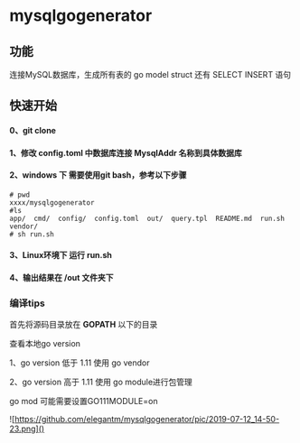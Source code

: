 # mysqlgogenerator

## 功能

连接MySQL数据库，生成所有表的  go model struct  还有 SELECT  INSERT 语句





## 快速开始

#### 0、git clone 

#### 1、修改 config.toml 中数据库连接 MysqlAddr  名称到具体数据库

#### 2、windows 下 需要使用git bash，参考以下步骤

```
# pwd
xxxx/mysqlgogenerator
#ls
app/  cmd/  config/  config.toml  out/  query.tpl  README.md  run.sh  vendor/
# sh run.sh
```

#### 3、Linux环境下 运行 run.sh 

#### 4、输出结果在 /out 文件夹下





### 编译tips

首先将源码目录放在 **GOPATH** 以下的目录

查看本地go version

1、go version 低于 1.11 使用 go vendor 

2、go version 高于 1.11 使用 go module进行包管理 

go mod 可能需要设置GO111MODULE=on

![https://github.com/elegantm/mysqlgogenerator/pic/2019-07-12_14-50-23.png]()

